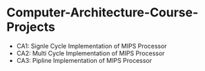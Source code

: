 # Computer-Architecture-Course-Projects

- CA1: Signle Cycle Implementation of MIPS Processor
- CA2: Multi Cycle Implementation of MIPS Processor
- CA3: Pipline Implementation of MIPS Processor
